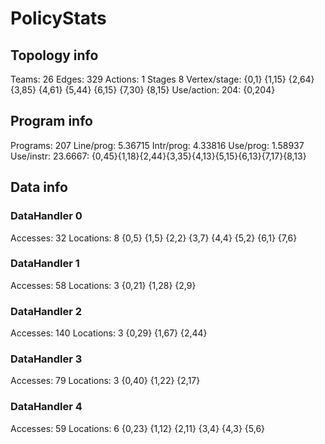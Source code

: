 # PolicyStats
## Topology info
Teams:		26
Edges:		329
Actions:	1
Stages		8
Vertex/stage:	{0,1} {1,15} {2,64} {3,85} {4,61} {5,44} {6,15} {7,30} {8,15} 
Use/action:	204: {0,204} 

## Program info
Programs:	207
Line/prog:	5.36715
Intr/prog:	4.33816
Use/prog:	1.58937
Use/instr:	23.6667: {0,45}{1,18}{2,44}{3,35}{4,13}{5,15}{6,13}{7,17}{8,13}

## Data info

### DataHandler 0
Accesses:	32
Locations:	8
{0,5} {1,5} {2,2} {3,7} {4,4} {5,2} {6,1} {7,6} 

### DataHandler 1
Accesses:	58
Locations:	3
{0,21} {1,28} {2,9} 

### DataHandler 2
Accesses:	140
Locations:	3
{0,29} {1,67} {2,44} 

### DataHandler 3
Accesses:	79
Locations:	3
{0,40} {1,22} {2,17} 

### DataHandler 4
Accesses:	59
Locations:	6
{0,23} {1,12} {2,11} {3,4} {4,3} {5,6} 